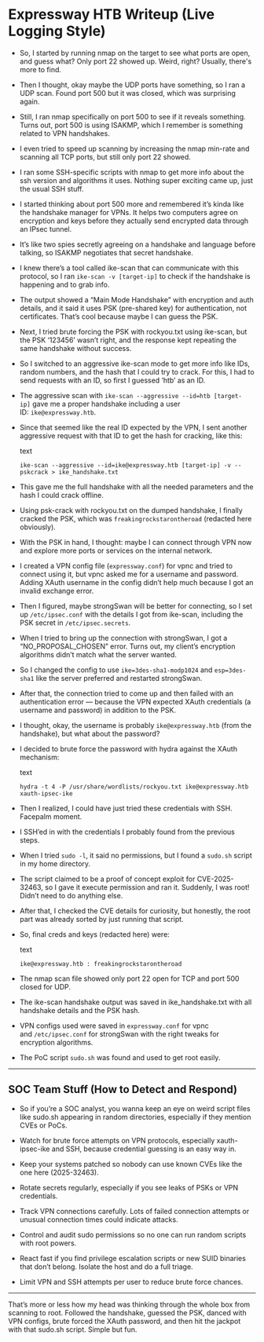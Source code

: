 # Expressway HTB Writeup (Live Logging Style)

- So, I started by running nmap on the target to see what ports are open, and guess what? Only port 22 showed up. Weird, right? Usually, there's more to find.
    
- Then I thought, okay maybe the UDP ports have something, so I ran a UDP scan. Found port 500 but it was closed, which was surprising again.
    
- Still, I ran nmap specifically on port 500 to see if it reveals something. Turns out, port 500 is using ISAKMP, which I remember is something related to VPN handshakes.
    
- I even tried to speed up scanning by increasing the nmap min-rate and scanning all TCP ports, but still only port 22 showed.
    
- I ran some SSH-specific scripts with nmap to get more info about the ssh version and algorithms it uses. Nothing super exciting came up, just the usual SSH stuff.
    
- I started thinking about port 500 more and remembered it’s kinda like the handshake manager for VPNs. It helps two computers agree on encryption and keys before they actually send encrypted data through an IPsec tunnel.
    
- It’s like two spies secretly agreeing on a handshake and language before talking, so ISAKMP negotiates that secret handshake.
    
- I knew there’s a tool called ike-scan that can communicate with this protocol, so I ran `ike-scan -v [target-ip]` to check if the handshake is happening and to grab info.
    
- The output showed a “Main Mode Handshake” with encryption and auth details, and it said it uses PSK (pre-shared key) for authentication, not certificates. That’s cool because maybe I can guess the PSK.
    
- Next, I tried brute forcing the PSK with rockyou.txt using ike-scan, but the PSK ‘123456’ wasn’t right, and the response kept repeating the same handshake without success.
    
- So I switched to an aggressive ike-scan mode to get more info like IDs, random numbers, and the hash that I could try to crack. For this, I had to send requests with an ID, so first I guessed ‘htb’ as an ID.
    
- The aggressive scan with `ike-scan --aggressive --id=htb [target-ip]` gave me a proper handshake including a user ID: `ike@expressway.htb`.
    
- Since that seemed like the real ID expected by the VPN, I sent another aggressive request with that ID to get the hash for cracking, like this:
    
    text
    
    `ike-scan --aggressive --id=ike@expressway.htb [target-ip] -v --pskcrack > ike_handshake.txt`
    
- This gave me the full handshake with all the needed parameters and the hash I could crack offline.
    
- Using psk-crack with rockyou.txt on the dumped handshake, I finally cracked the PSK, which was `freakingrockstarontheroad` (redacted here obviously).
    
- With the PSK in hand, I thought: maybe I can connect through VPN now and explore more ports or services on the internal network.
    
- I created a VPN config file (`expressway.conf`) for vpnc and tried to connect using it, but vpnc asked me for a username and password. Adding XAuth username in the config didn’t help much because I got an invalid exchange error.
    
- Then I figured, maybe strongSwan will be better for connecting, so I set up `/etc/ipsec.conf` with the details I got from ike-scan, including the PSK secret in `/etc/ipsec.secrets`.
    
- When I tried to bring up the connection with strongSwan, I got a “NO_PROPOSAL_CHOSEN” error. Turns out, my client’s encryption algorithms didn’t match what the server wanted.
    
- So I changed the config to use `ike=3des-sha1-modp1024` and `esp=3des-sha1` like the server preferred and restarted strongSwan.
    
- After that, the connection tried to come up and then failed with an authentication error — because the VPN expected XAuth credentials (a username and password) in addition to the PSK.
    
- I thought, okay, the username is probably `ike@expressway.htb` (from the handshake), but what about the password?
    
- I decided to brute force the password with hydra against the XAuth mechanism:
    
    text
    
    `hydra -t 4 -P /usr/share/wordlists/rockyou.txt ike@expressway.htb xauth-ipsec-ike`
    
- Then I realized, I could have just tried these credentials with SSH. Facepalm moment.
    
- I SSH’ed in with the credentials I probably found from the previous steps.
    
- When I tried `sudo -l`, it said no permissions, but I found a `sudo.sh` script in my home directory.
    
- The script claimed to be a proof of concept exploit for CVE-2025-32463, so I gave it execute permission and ran it. Suddenly, I was root! Didn’t need to do anything else.
    
- After that, I checked the CVE details for curiosity, but honestly, the root part was already sorted by just running that script.
    
- So, final creds and keys (redacted here) were:
    
    text
    
    `ike@expressway.htb : freakingrockstarontheroad`
    
- The nmap scan file showed only port 22 open for TCP and port 500 closed for UDP.
    
- The ike-scan handshake output was saved in ike_handshake.txt with all handshake details and the PSK hash.
    
- VPN configs used were saved in `expressway.conf` for vpnc and `/etc/ipsec.conf` for strongSwan with the right tweaks for encryption algorithms.
    
- The PoC script `sudo.sh` was found and used to get root easily.
    

---

## SOC Team Stuff (How to Detect and Respond)

- So if you’re a SOC analyst, you wanna keep an eye on weird script files like sudo.sh appearing in random directories, especially if they mention CVEs or PoCs.
    
- Watch for brute force attempts on VPN protocols, especially xauth-ipsec-ike and SSH, because credential guessing is an easy way in.
    
- Keep your systems patched so nobody can use known CVEs like the one here (2025-32463).
    
- Rotate secrets regularly, especially if you see leaks of PSKs or VPN credentials.
    
- Track VPN connections carefully. Lots of failed connection attempts or unusual connection times could indicate attacks.
    
- Control and audit sudo permissions so no one can run random scripts with root powers.
    
- React fast if you find privilege escalation scripts or new SUID binaries that don’t belong. Isolate the host and do a full triage.
    
- Limit VPN and SSH attempts per user to reduce brute force chances.
    

---

That’s more or less how my head was thinking through the whole box from scanning to root. Followed the handshake, guessed the PSK, danced with VPN configs, brute forced the XAuth password, and then hit the jackpot with that sudo.sh script. Simple but fun.
